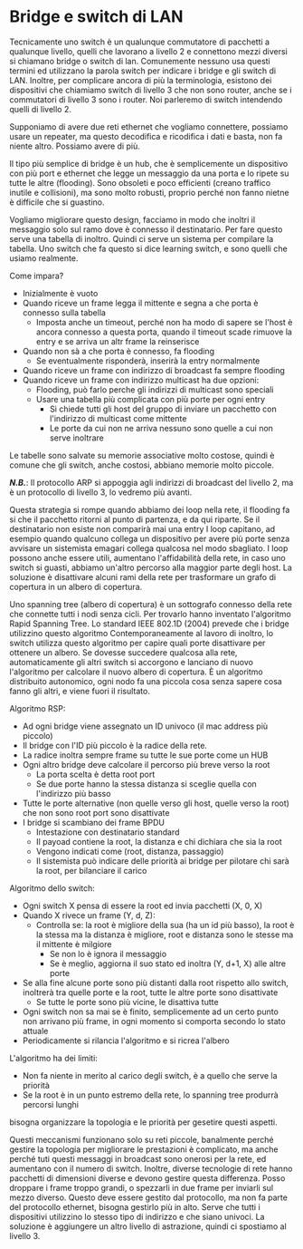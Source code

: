 # Bridge e switch di LAN

Tecnicamente uno switch è un qualunque commutatore di pacchetti a qualunque livello, quelli che lavorano a livello 2 e connettono mezzi diversi si chiamano bridge o switch di lan.
Comunemente nessuno usa questi termini ed utilizzano la parola switch per indicare i bridge e gli switch di LAN. Inoltre, per complicare ancora di più la  terminologia, esistono dei dispositivi che chiamiamo switch di livello 3 che non sono router, anche se i commutatori di livello 3 sono i router.
Noi parleremo di switch intendendo quelli di livello 2.

Supponiamo di avere due reti ethernet che vogliamo connettere, possiamo usare un repeater, ma questo decodifica e ricodifica i dati e basta, non fa niente altro. Possiamo avere di più.

Il tipo più semplice di bridge è un hub, che è semplicemente un dispositivo con più port e ethernet che legge un messaggio da una porta e lo ripete su tutte le altre (flooding).
Sono obsoleti e poco efficienti (creano traffico inutile e collisioni), ma sono molto robusti, proprio perché non fanno nietne è difficile che si guastino.

Vogliamo migliorare questo design, facciamo in modo che inoltri il messaggio solo sul ramo dove è connesso il destinatario. Per fare questo serve una tabella di inoltro.
Quindi ci serve un sistema per compilare la tabella. Uno switch che fa questo si dice learning switch, e sono quelli che usiamo realmente.

Come impara?
* Inizialmente è vuoto
* Quando riceve un frame legga il mittente e segna a che porta è connesso sulla tabella
  * Imposta anche un timeout, perché non ha modo di sapere se l'host è ancora connesso a questa porta, quando il timeout scade rimuove la entry e se arriva un altr frame la reinserisce
* Quando non sà a che porta è connesso, fa flooding
  * Se eventualmente risponderà, inserirà la entry normalmente
* Quando riceve un frame con indirizzo di broadcast fa sempre flooding
* Quando riceve un frame con indirizzo multicast ha due opzioni:
  * Flooding, può farlo perche gli indirizzi di multicast sono speciali
  * Usare una tabella più complicata con più porte per ogni entry
    * Si chiede tutti gli host del gruppo di inviare un pacchetto con l'indirizzo di multicast come mittente
    * Le porte da cui non ne arriva nessuno sono quelle a cui non serve inoltrare

Le tabelle sono salvate su memorie associative molto costose, quindi è comune che gli switch, anche costosi, abbiano memorie molto piccole.

***N.B.***: Il protocollo ARP si appoggia agli indirizzi di broadcast del livello 2, ma è un protocollo di livello 3, lo vedremo più avanti.

Questa strategia si rompe quando abbiamo dei loop nella rete, il flooding fa si che il pacchetto ritorni al punto di partenza, e da qui riparte. Se il destinatario non esiste non comparirà mai una entry
I loop capitano, ad esempio quando qualcuno collega un dispositivo per avere più porte senza avvisare un sistemista emagari collega qualcosa nel modo sbagliato.
I loop possono anche essere utili, aumentano l'affidabilità della rete, in caso uno switch si guasti, abbiamo un'altro percorso alla maggior parte degli host.
La soluzione è disattivare alcuni rami della rete per trasformare un grafo di copertura in un albero di copertura.

Uno spanning tree (albero di copertura) è un sottografo connesso della rete che connette tutti i nodi senza cicli.
Per trovarlo hanno inventato l'algoritmo Rapid Spanning Tree. Lo standard IEEE 802.1D (2004) prevede che i bridge utilizzino questo algoritmo
Contemporaneamente al lavoro di inoltro, lo switch utilizza questo algoritmo per capire quali porte disattivare per ottenere un albero.
Se dovesse succedere qualcosa alla rete, automaticamente gli altri switch si accorgono e lanciano di nuovo l'algoritmo per calcolare il nuovo albero di copertura.
È un algoritmo distribuito autonomico, ogni nodo fa una piccola cosa senza sapere cosa fanno gli altri, e viene fuori il risultato.

Algoritmo RSP:
* Ad ogni bridge viene assegnato un ID univoco (il mac address più piccolo)
* Il bridge con l'ID più piccolo è la radice della rete.
* La radice inoltra sempre frame su tutte le sue porte come un HUB
* Ogni altro bridge deve calcolare il percorso più breve verso la root
  * La porta scelta è detta root port
  * Se due porte hanno la stessa distanza si sceglie quella con l'indirizzo più basso
* Tutte le porte alternative (non quelle verso gli host, quelle verso la root) che non sono root port sono disattivate
* I bridge si scambiano dei frame BPDU
  * Intestazione con destinatario standard
  * Il payoad contiene la root, la distanza e chi dichiara che sia la root
  * Vengono indicati come (root, distanza, passaggio)
  * Il sistemista può indicare delle priorità ai bridge per pilotare chi sarà la root, per bilanciare il carico

Algoritmo dello switch:
* Ogni switch X pensa di essere la root ed invia pacchetti (X, 0, X)
* Quando X rivece un frame (Y, d, Z):
  * Controlla se: la root è migliore della sua (ha un id più basso), la root è la stessa ma la distanza è migliore, root e distanza sono le stesse ma il mittente è milgiore
    * Se non lo è ignora il messaggio
    * Se è meglio, aggiorna il suo stato ed inoltra (Y, d+1, X) alle altre porte
* Se alla fine alcune porte sono più distanti dalla root rispetto allo switch, inoltrerà tra quelle porte e la root, tutte le altre porte sono disattivate
  * Se tutte le porte sono più vicine, le disattiva tutte
* Ogni switch non sa mai se è finito, semplicemente ad un certo punto non arrivano più frame, in ogni momento si comporta secondo lo stato attuale
* Periodicamente si rilancia l'algoritmo e si ricrea l'albero

L'algoritmo ha dei limiti:
* Non fa niente in merito al carico degli switch, è a quello che serve la priorità
* Se la root è in un punto estremo della rete, lo spanning tree produrrà percorsi lunghi

bisogna organizzare la topologia e le priorità per gesetire questi aspetti.

Questi meccanismi funzionano solo su reti piccole, banalmente perché gestire la topologia per migliorare le prestazioni è complicato, ma anche perché tuti questi messaggi in broadcast sono onerosi per la rete, ed aumentano con il numero di switch.
Inoltre, diverse tecnologie di rete hanno pacchetti di dimensioni diverse e devono gestire questa differenza. Posso droppare i frame troppo grandi, o spezzarli in due frame per inviarli sul mezzo diverso. Questo deve essere gestito dal protocollo, ma non fa parte del protocollo ethernet, bisogna gestirlo più in alto.
Serve che tutti i dispositivi utilizzino lo stesso tipo di indirizzo e che siano univoci.
La soluzione è aggiungere un altro livello di astrazione, quindi ci spostiamo al livello 3.